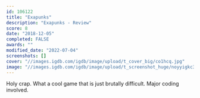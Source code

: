 ```yaml
---
id: 106122
title: "Exapunks"
description: "Exapunks - Review"
score: 8
date: "2018-12-05"
completed: FALSE
awards: ""
modified_date: "2022-07-04"
screenshots: []
cover: "//images.igdb.com/igdb/image/upload/t_cover_big/co1hcq.jpg"
image: "//images.igdb.com/igdb/image/upload/t_screenshot_huge/noyyigkc35e4u3rgsfia.jpg"
---
```

Holy crap. What a cool game that is just brutally difficult. Major coding involved.